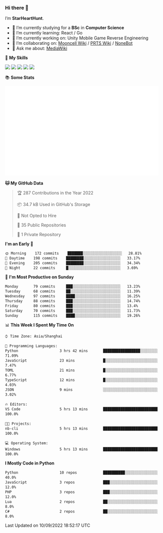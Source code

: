 ### Hi there 👋

I’m **StarHeartHunt**.

- 🏫 I’m currently studying for a **BSc** in **Computer Science**
- 🌱 I’m currently learning: React / Go
- 🔭 I’m currently working on: Unity Mobile Game Reverse Engineering
- 👯 I’m collaborating on: [Mooncell Wiki](https://fgo.wiki/) / [PRTS Wiki](http://prts.wiki/) / [NoneBot](https://github.com/nonebot)
- 💬 Ask me about: [MediaWiki](https://www.mediawiki.org)

🌟 **My Skills**

![](https://img.shields.io/badge/-Python-3e74a2?style=flat-square&logo=Python&logoColor=fff)
![](https://img.shields.io/badge/-Vue-4fc08d?style=flat-square&logo=vue.js&logoColor=fff)
![](https://img.shields.io/badge/-Node.js-339933?style=flat-square&logo=node.js&logoColor=fff)
![](https://img.shields.io/badge/-Linux-000000?style=flat-square&logo=Linux&logoColor=fff)
![](https://img.shields.io/badge/-Dotnet-512bd4?style=flat-square&logo=.net&logoColor=fff)

📚 **Some Stats**

![](https://github.com/StarHeartHunt/github-stats/blob/master/generated/overview.svg)

<!--START_SECTION:waka-->
**🐱 My GitHub Data** 

> 🏆 287 Contributions in the Year 2022
 > 
> 📦 34.7 kB Used in GitHub's Storage 
 > 
> 🚫 Not Opted to Hire
 > 
> 📜 35 Public Repositories 
 > 
> 🔑 1 Private Repository 
 > 
**I'm an Early 🐤** 

```text
🌞 Morning    172 commits    ███████░░░░░░░░░░░░░░░░░░   28.81% 
🌆 Daytime    198 commits    ████████░░░░░░░░░░░░░░░░░   33.17% 
🌃 Evening    205 commits    ████████░░░░░░░░░░░░░░░░░   34.34% 
🌙 Night      22 commits     █░░░░░░░░░░░░░░░░░░░░░░░░   3.69%

```
📅 **I'm Most Productive on Sunday** 

```text
Monday       79 commits     ███░░░░░░░░░░░░░░░░░░░░░░   13.23% 
Tuesday      68 commits     ██░░░░░░░░░░░░░░░░░░░░░░░   11.39% 
Wednesday    97 commits     ████░░░░░░░░░░░░░░░░░░░░░   16.25% 
Thursday     88 commits     ███░░░░░░░░░░░░░░░░░░░░░░   14.74% 
Friday       80 commits     ███░░░░░░░░░░░░░░░░░░░░░░   13.4% 
Saturday     70 commits     ███░░░░░░░░░░░░░░░░░░░░░░   11.73% 
Sunday       115 commits    ████░░░░░░░░░░░░░░░░░░░░░   19.26%

```


📊 **This Week I Spent My Time On** 

```text
⌚︎ Time Zone: Asia/Shanghai

💬 Programming Languages: 
Python                   3 hrs 42 mins       █████████████████░░░░░░░░   71.09% 
JavaScript               23 mins             █░░░░░░░░░░░░░░░░░░░░░░░░   7.47% 
TOML                     21 mins             █░░░░░░░░░░░░░░░░░░░░░░░░   6.77% 
TypeScript               12 mins             █░░░░░░░░░░░░░░░░░░░░░░░░   4.03% 
JSON                     9 mins              ░░░░░░░░░░░░░░░░░░░░░░░░░   3.02%

🔥 Editors: 
VS Code                  5 hrs 13 mins       █████████████████████████   100.0%

🐱‍💻 Projects: 
nb-cli                   5 hrs 13 mins       █████████████████████████   100.0%

💻 Operating System: 
Windows                  5 hrs 13 mins       █████████████████████████   100.0%

```

**I Mostly Code in Python** 

```text
Python                   10 repos            ██████████░░░░░░░░░░░░░░░   40.0% 
JavaScript               3 repos             ███░░░░░░░░░░░░░░░░░░░░░░   12.0% 
PHP                      3 repos             ███░░░░░░░░░░░░░░░░░░░░░░   12.0% 
Lua                      2 repos             ██░░░░░░░░░░░░░░░░░░░░░░░   8.0% 
C#                       2 repos             ██░░░░░░░░░░░░░░░░░░░░░░░   8.0%

```



 Last Updated on 10/09/2022 18:52:17 UTC
<!--END_SECTION:waka-->
